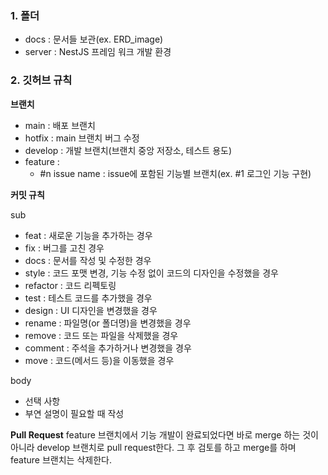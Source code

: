 ### 1. 폴더

- docs : 문서들 보관(ex. ERD_image)
- server : NestJS 프레임 워크 개발 환경

### 2. 깃허브 규칙

**브랜치**

- main : 배포 브랜치
- hotfix : main 브랜치 버그 수정
- develop : 개발 브랜치(브랜치 중앙 저장소, 테스트 용도)
- feature :
  - #n issue name : issue에 포함된 기능별 브랜치(ex. #1 로그인 기능 구현)

**커밋 규칙**

sub

- feat : 새로운 기능을 추가하는 경우
- fix : 버그를 고친 경우
- docs : 문서를 작성 및 수정한 경우
- style : 코드 포맷 변경, 기능 수정 없이 코드의 디자인을 수정했을 경우
- refactor : 코드 리펙토링
- test : 테스트 코드를 추가했을 경우
- design : UI 디자인을 변경했을 경우
- rename : 파일명(or 폴더명)을 변경했을 경우
- remove : 코드 또는 파일을 삭제했을 경우
- comment : 주석을 추가하거나 변경했을 경우
- move : 코드(메서드 등)을 이동했을 경우

body

- 선택 사항
- 부연 설명이 필요할 때 작성

**Pull Request**
feature 브랜치에서 기능 개발이 완료되었다면 바로 merge 하는 것이 아니라 develop 브랜치로 pull request한다. 그 후 검토를 하고 merge를 하며 feature 브랜치는 삭제한다.
